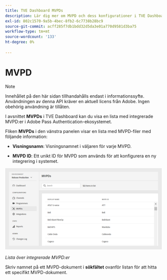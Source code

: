 ```yaml
---
title: TVE Dashboard MVPDs
description: Lär dig mer om MVPD och dess konfigurationer i TVE Dashboard.
exl-id: 802c1570-9a5b-4bec-8fb2-6c7738b28bc9
source-git-commit: acff285f7db1bdd32d5da3e01a770d9581d3ba75
workflow-type: tm+mt
source-wordcount: '133'
ht-degree: 0%

---
```


# MVPD

>[!NOTE]
>
>Innehållet på den här sidan tillhandahålls endast i informationssyfte. Användningen av denna API kräver en aktuell licens från Adobe. Ingen obehörig användning är tillåten.

I avsnittet **MVPDs** i TVE Dashboard kan du visa en lista med integrerade MVPD:er i Adobe Pass Authentication-ekosystemet.

Fliken **MVPDs** i den vänstra panelen visar en lista med MVPD-filer med följande information:

* **Visningsnamn**: Visningsnamnet i väljaren för varje MVPD.

* **MVPD ID**: Ett unikt ID för MVPD som används för att konfigurera en ny integrering i systemet.

![Lista över integrerade MVPD:er](../../assets/tve-dashboard/new-tve-dashboard/mvpds/mvpds-list-view.png)

*Lista över integrerade MVPD:er*

Skriv namnet på ett MVPD-dokument i **sökfältet** ovanför listan för att hitta ett specifikt MVPD-dokument.
